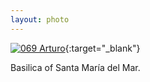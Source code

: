 ```yaml
---
layout: photo
---
```


[![069 Arturo](https://c1.staticflickr.com/1/700/20970670069_275fd3df51_c.jpg)](https://www.flickr.com/photos/131440297@N08/20970670069/){:target="_blank"}

Basilica of Santa María del Mar.
